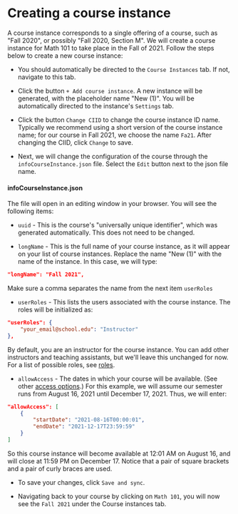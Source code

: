 # Creating a course instance

A course instance corresponds to a single offering of a course, such as "Fall 2020", or possibly "Fall 2020, Section M".   We will create a course instance for Math 101 to take place in the Fall of 2021.  Follow the steps below to create a new course instance:

* You should automatically be directed to the `Course Instances` tab.  If not, navigate to this tab.

* Click the button `+ Add course instance`.  A new instance will be generated, with the placeholder name "New (1)".  You will be automatically directed to the instance's `Settings` tab.

* Click the button `Change CIID` to change the course instance ID name. Typically we recommend using a short version of the course instance name; for our course in Fall 2021, we choose the name `Fa21`.  After changing the CIID, click `Change` to save.

* Next, we will change the configuration of the course through the `infoCourseInstance.json` file.  Select the `Edit` button next to the json file name.

#### infoCourseInstance.json

The file will open in an editing window in your browser.  You will see the following items:

* `uuid` - This is the course's "universally unique identifier", which was generated automatically.  This does not need to be changed.

* `longName` - This is the full name of your course instance, as it will appear on your list of course instances.  Replace the name "New (1)" with the name of the instance.  In this case, we will type:

```json
"longName": "Fall 2021",
```

Make sure a comma separates the name from the next item `userRoles`

* `userRoles` - This lists the users associated with the course instance.  The roles will be initialized as:

```json
"userRoles": {
    "your_email@school.edu": "Instructor"
},
```

By default, you are an instructor for the course instance.  You can add other instructors and teaching assistants, but we'll leave this unchanged for now.  For a list of possible roles, see [roles](courseInstance.md#user-roles).

* `allowAccess` - The dates in which your course will be available.  (See other  [access options](courseInstance.md#course-instance-allowaccess).)  For this example, we will assume our semester runs from August 16, 2021 until December 17, 2021.  Thus, we will enter:


```json
"allowAccess": [
    {
        "startDate": "2021-08-16T00:00:01",
        "endDate": "2021-12-17T23:59:59"
    }
]
```

So this course instance will become available at 12:01 AM on August 16, and will close at 11:59 PM on December 17.  Notice that a pair of square brackets and a pair of curly braces are used.

* To save your changes, click `Save and sync`.

* Navigating back to your course by clicking on `Math 101`, you will now see the `Fall 2021` under the Course instances tab.
